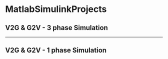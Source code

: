 # MatlabSimulinkProjects

## V2G & G2V - 3 phase Simulation

***

## V2G & G2V - 1 phase Simulation
